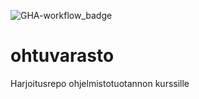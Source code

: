 ![GHA-workflow_badge](https://github.com/aatls/ohtuvarasto/workflows/CI/badge.svg)

# ohtuvarasto
Harjoitusrepo ohjelmistotuotannon kurssille
